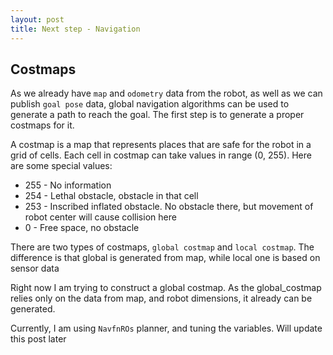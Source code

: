```yaml
---
layout: post
title: Next step - Navigation
---
```


## Costmaps

As we already have ```map``` and ```odometry``` data from the robot, as well as we can publish ```goal pose``` data, global navigation algorithms can be used to generate a path to reach the goal. The first step is to generate a proper costmaps for it.

A costmap is a map that represents places that are safe for the robot in a grid of cells. Each cell in costmap can take values in range (0, 255). Here are some special values:

* 255 - No information
* 254 - Lethal obstacle, obstacle in that cell
* 253 - Inscribed inflated obstacle. No obstacle there, but movement of robot center will cause collision here
* 0 - Free space, no obstacle

There are two types of costmaps, ```global costmap``` and ```local costmap```. The difference is that global is generated from map, while local one is based on sensor data

Right now I am trying to construct a global costmap. As the global_costmap relies only on the data from map, and robot dimensions, it already can be generated.

Currently, I am using ```NavfnROs``` planner, and tuning the variables. Will update this post later